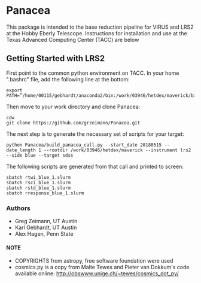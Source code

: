 # Panacea 
This package is intended to the base reduction pipeline for VIRUS and LRS2 at the Hobby Eberly Telescope.  Instructions for installation and use at the Texas Advanced Computing Center (TACC) are below

## Getting Started with LRS2
First point to the common python environment on TACC. In your home ".bashrc" file, add the following line at the bottom:
```
export PATH=”/home/00115/gebhardt/anaconda2/bin:/work/03946/hetdex/maverick/bin:$PATH”
```

Then move to your work directory and clone Panacea: 
```
cdw
git clone https://github.com/grzeimann/Panacea.git
```

The next step is to generate the necessary set of scripts for your target:
```
python Panacea/build_panacea_call.py --start_date 20180515 --date_length 1 --rootdir /work/03946/hetdex/maverick --instrument lrs2 --side blue --target sdss
```

The following scripts are generated from that call and printed to screen:
```
sbatch rtwi_blue_1.slurm
sbatch rsci_blue_1.slurm
sbatch rstd_blue_1.slurm
sbatch rresponse_blue_1.slurm
```

### Authors

* Greg Zeimann, UT Austin
* Karl Gebhardt, UT Austin
* Alex Hagen, Penn State

#### NOTE
* COPYRIGHTS from astropy, free software foundation were used
* cosmics.py is a copy from Malte Tewes and Pieter van Dokkum's code available online: http://obswww.unige.ch/~tewes/cosmics_dot_py/
